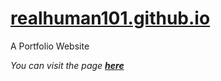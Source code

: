 # [realhuman101.github.io](https://realhuman101.github.io)
A Portfolio Website  
  
*You can visit the page **[here](https://realhuman101.github.io)***
 